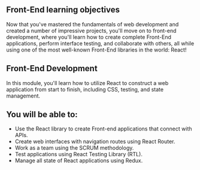 ## Front-End learning objectives

Now that you've mastered the fundamentals of web development and created a number of impressive projects, you'll move on to front-end development, where you'll learn how to create complete Front-End applications, perform interface testing, and collaborate with others, all while using one of the most well-known Front-End libraries in the world: React!

## Front-End Development

In this module, you'll learn how to utilize React to construct a web application from start to finish, including CSS, testing, and state management.

## You will be able to:

* Use the React library to create Front-end applications that connect with APIs.
* Create web interfaces with navigation routes using React Router.
* Work as a team using the SCRUM methodology.
* Test applications using React Testing Library (RTL).
* Manage all state of React applications using Redux.
